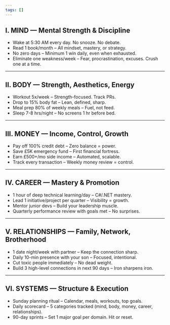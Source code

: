 ```yaml
---
tags: []
---
```


## I. MIND — Mental Strength & Discipline 
- Wake at 5:30 AM every day. No snooze. No debate.
- Read 1 book/month – All mindset, mastery, or strategy.
- No zero days – Minimum 1 win daily, even when exhausted.
- Eliminate one weakness/week – Fear, procrastination, excuses. Crush one at a time.

---

## II. BODY — Strength, Aesthetics, Energy
- Workout 5x/week – Strength-focused. Track PRs.
- Drop to 15% body fat – Lean, defined, sharp.
- Meal prep 80% of weekly meals – Fuel, not feed.
- Sleep 7-8 hrs/night – No screens 1 hr before bed.

---

## III. MONEY — Income, Control, Growth
- Pay off 100% credit debt – Zero balance = power.
- Save £5K emergency fund – First financial fortress.
- Earn £500+/mo side income – Automated, scalable.
- Track every transaction – Weekly money review = control.

---

## IV. CAREER — Mastery & Promotion 
- 1 hour of deep technical learning/day – C#/.NET mastery.
- Lead 1 initiative/project per quarter – Visibility = growth.
- Mentor junior devs – Build your leadership muscle.
- Quarterly performance review with goals met – No surprises.

---

## V. RELATIONSHIPS — Family, Network, Brotherhood
- 1 date night/week with partner – Keep the connection sharp.
- Daily 10-min presence with your son – Focused, intentional.
- Cut toxic people immediately – No dead weight.
- Build 3 high-level connections in next 90 days – Iron sharpens iron.

---

## VI. SYSTEMS — Structure & Execution
- Sunday planning ritual – Calendar, meals, workouts, top goals.
- Daily scorecard – 5 categories tracked (mind, body, money, career, relationships).
- 90-day sprints – Set 1 major goal per domain. Hit or reset.